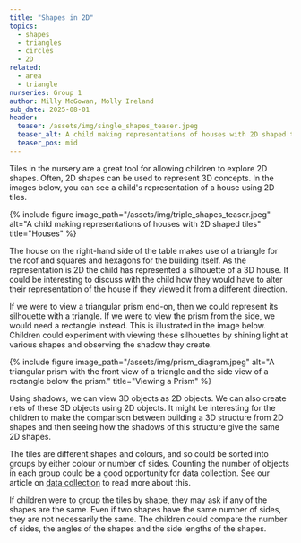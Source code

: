 ```yaml
---
title: "Shapes in 2D"
topics:
  - shapes
  - triangles
  - circles
  - 2D
related: 
  - area
  - triangle
nurseries: Group 1
author: Milly McGowan, Molly Ireland
sub_date: 2025-08-01
header:
  teaser: /assets/img/single_shapes_teaser.jpeg
  teaser_alt: A child making representations of houses with 2D shaped tiles
  teaser_pos: mid
---
```

Tiles in the nursery are a great tool for allowing children to explore 2D shapes. Often, 2D shapes can be used to represent 3D concepts. In the images below, you can see a child's representation of a house using 2D tiles. 

{% include figure image_path="/assets/img/triple_shapes_teaser.jpeg" alt="A child making representations of houses with 2D shaped tiles" title="Houses" %}

The house on the right-hand side of the table makes use of a triangle for the roof and squares and hexagons for the building itself. As the representation is 2D the child has represented a silhouette of a 3D house. It could be interesting to discuss with the child how they would have to alter their representation of the house if they viewed it from a different direction. 

If we were to view a triangular prism end-on, then we could represent its silhouette with a triangle. If we were to view the prism from the side, we would need a rectangle instead. This is illustrated in the image below. Children could experiment with viewing these silhouettes by shining light at various shapes and observing the shadow they create. 

{% include figure image_path="/assets/img/prism_diagram.jpeg" alt="A triangular prism with the front view of a triangle and the side view of a rectangle below the prism." title="Viewing a Prism" %}

Using shadows, we can view 3D objects as 2D objects. We can also create nets of these 3D objects using 2D objects. It might be interesting for the children to make the comparison between building a 3D structure from 2D shapes and then seeing how the shadows of this structure give the same 2D shapes. 

The tiles are different shapes and colours, and so could be sorted into groups by either colour or number of sides. Counting the number of objects in each group could be a good opportunity for data collection. See our article on [data collection]({{site.baseurl}}/articles/data_collection/) to read more about this.  

If children were to group the tiles by shape, they may ask if any of the shapes are the same. Even if two shapes have the same number of sides, they are not necessarily the same. The children could compare the number of sides, the angles of the shapes and the side lengths of the shapes.
